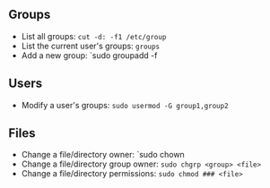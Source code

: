 ## Groups
- List all groups:  `cut -d: -f1 /etc/group`
- List the current user's groups:  `groups`
- Add a new group:  `sudo groupadd -f <group-name>

## Users
- Modify a user's groups:  `sudo usermod -G group1,group2`

## Files
- Change a file/directory owner:  `sudo chown <user> <file>
- Change a file/directory group owner:  `sudo chgrp <group> <file>`
- Change a file/directory permissions:  `sudo chmod ### <file>`
